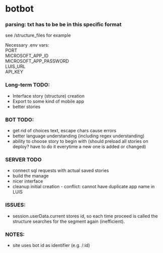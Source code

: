 # botbot

### parsing: txt has to be be in this specific format  
see /structure_files for example  
  
  
Necessary .env vars:  
PORT  
MICROSOFT_APP_ID  
MICROSOFT_APP_PASSWORD  
LUIS_URL  
API_KEY  

### Long-term TODO:
* Interface story (structure) creation
* Export to some kind of mobile app
* better stories

### BOT TODO:
* get rid of choices text, escape chars cause errors
* better language understanding (including regex understanding)
* ability to choose story to begin with (should preload all stories on deploy? have to do it everytime a new one is added or changed)

###	SERVER TODO
* connect sql requests with actual saved stories
* build the manage
* nicer interface
* cleanup initial creation - conflict: cannot have duplicate app name in LUIS

### ISSUES:
* session.userData.current stores id, so each time proceed is called the structure searches for the segment again (inefficient).

### NOTES:
* site uses bot id as identifier (e.g. /:id)